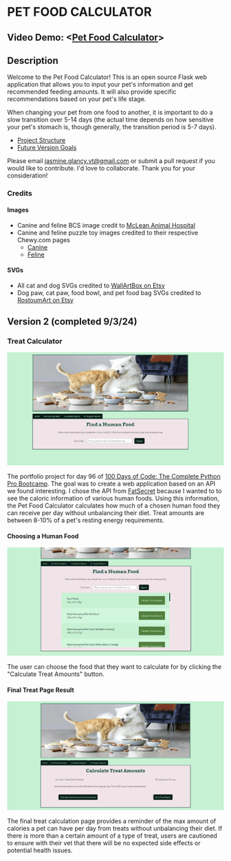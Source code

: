 # PET FOOD CALCULATOR

## Video Demo: <[Pet Food Calculator](https://youtu.be/GNHv3KKURjY)>

## Description

Welcome to the Pet Food Calculator! This is an open source Flask web application that allows you to input your pet's information and get recommended feeding amounts. It will also provide specific recommendations based on your pet's life stage.

When changing your pet from one food to another, it is important to do a slow transition over 5-14 days (the actual time depends on how sensitive your pet's stomach is, though generally, the transition period is 5-7 days).

- [Project Structure](https://github.com/jasmine-glancy/PetFoodCalculator/blob/main/README_DIR/PROJECT_STRUCTURE_README.md)
- [Future Version Goals](https://github.com/jasmine-glancy/PetFoodCalculator/blob/main/README_DIR/TODO_README.md)

Please email [jasmine.glancy.vt@gmail.com](mailto:jasmine.glancy.vt@gmail.com) or submit a pull request if you would like to contribute. I'd love to collaborate. Thank you for your consideration!

### Credits

#### Images

- Canine and feline BCS image credit to [McLean Animal Hospital](https://www.mcleanvet.com/know-pet-good-weight/)
- Canine and feline puzzle toy images credited to their respective Chewy.com pages
  - [Canine](https://www.chewy.com/brightkins-dj-doggo-puzzle-feeder-dog/dp/930046)
  - [Feline](https://www.chewy.com/doc-phoebes-cat-co-indoor-hunting-cat/dp/179101)

#### SVGs

- All cat and dog SVGs credited to [WallArtBox on Etsy](https://www.etsy.com/shop/wallartbox)
- Dog paw, cat paw, food bowl, and pet food bag SVGs credited to [RostoumArt on Etsy](https://www.etsy.com/shop/RostoumArt)

## Version 2 (completed 9/3/24)

### Treat Calculator

![a screen grab of the human food lookup page](static/assets/img/human_food_search_default.png)

The portfolio project for day 96 of [100 Days of Code: The Complete Python Pro Bootcamp](https://www.udemy.com/course/100-days-of-code). The goal was to create a web application based on an API we found interesting. I chose the API from [FatSecret](https://platform.fatsecret.com/) because I wanted to to see the caloric information of various human foods. Using this information, the Pet Food Calculator calculates how much of a chosen human food they can receive per day without unbalancing their diet. Treat amounts are between 8-10% of a pet's resting energy requirements.

#### Choosing a Human Food

![a screen grab of the human food lookup page with search results](static/assets/img/human_food_search_results.png)

The user can choose the food that they want to calculate for by clicking the "Calculate Treat Amounts" button.

#### Final Treat Page Result

![a screen grab of the final treat calculation page](static/assets/img/human_food_calculation.png)

The final treat calculation page provides a reminder of the max amount of calories a pet can have per day from treats without unbalancing their diet. If there is more than a certain amount of a type of treat, users are cautioned to ensure with their vet that there will be no expected side effects or potential health issues.
